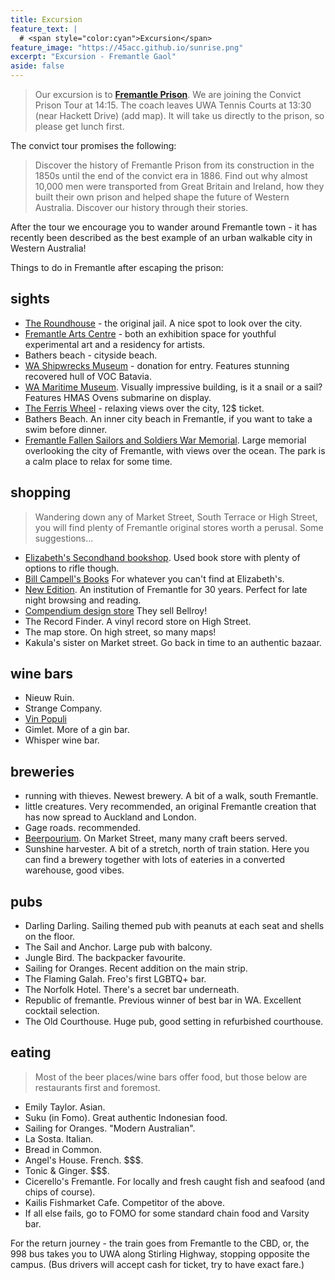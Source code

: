 ```yaml
---
title: Excursion
feature_text: | 
  # <span style="color:cyan">Excursion</span>
feature_image: "https://45acc.github.io/sunrise.png"
excerpt: "Excursion - Fremantle Gaol"
aside: false
---
```



> Our excursion is to **[Fremantle Prison](https://fremantleprison.com.au)**. We are joining the Convict Prison Tour at 14:15.
The coach leaves UWA Tennis Courts at 13:30 (near Hackett Drive) (add map). It will take us directly to the prison, so please get lunch first.

The convict tour promises the following:

> Discover the history of Fremantle Prison from its construction in the 1850s until the end of the convict era in 1886.
> Find out why almost 10,000 men were transported from Great Britain and Ireland, how they built their own prison and helped shape the future of Western Australia.
> Discover our history through their stories.


After the tour we encourage you to wander around Fremantle town - it has recently been described as the best example of an urban walkable city in Western Australia!

Things to do in Fremantle after escaping the prison:

## sights

* [The Roundhouse](https://www.fremantleroundhouse.com.au) - the original jail. A nice spot to look over the city.
* [Fremantle Arts Centre](https://www.fac.org.au) - both an exhibition space for youthful experimental art and a residency for artists.
* Bathers beach - cityside beach.
* [WA Shipwrecks Museum](https://visit.museum.wa.gov.au/shipwrecks) - donation for entry. Features stunning recovered hull of VOC Batavia.
* [WA Maritime Museum](https://visit.museum.wa.gov.au/maritime). Visually impressive building, is it a snail or a sail? Features HMAS Ovens submarine on display.
* [The Ferris Wheel](https://touristwheelfremantle.com.au/prices) - relaxing views over the city, 12$ ticket.
* Bathers Beach. An inner city beach in Fremantle, if you want to take a swim before dinner.
* [Fremantle Fallen Sailors and Soldiers War Memorial](https://vwma.org.au/explore/memorials/2815). Large memorial overlooking the city of Fremantle, with views over the ocean. The park is a calm place to relax for some time.



## shopping

>  Wandering down any of Market Street, South Terrace or High Street, you will find plenty of  Fremantle original stores worth a perusal. Some suggestions...

* [Elizabeth's Secondhand bookshop](https://www.elizabethsbookshop.com.au). Used book store with plenty of options to rifle though.
* [Bill Campell's Books](http://bill-campbell-books.edan.io/) For whatever you can't find at Elizabeth's.
* [New Edition](http://www.newedition.com.au/). An institution of Fremantle for 30 years. Perfect for late night browsing and reading.
* [Compendium design store](https://www.compendiumstore.com.au/) They sell Bellroy!
* The Record Finder. A vinyl record store on High Street.
* The map store. On high street, so many maps!
*  Kakula's sister on Market street. Go back in time to an authentic bazaar.

## wine bars

* Nieuw Ruin.
* Strange Company.
* [Vin Populi](https://www.vinpopuli.com.au/)
* Gimlet. More of a gin bar.
* Whisper wine bar.


## breweries

* running with thieves. Newest brewery. A bit of a walk, south Fremantle.
* little creatures. Very recommended, an original Fremantle creation that has now spread to Auckland and London.
* Gage roads. recommended.
* [Beerpourium](https://beerpourium.com.au). On Market Street, many many craft beers served.
* Sunshine harvester. A bit of a stretch, north of train station. Here you can find a brewery together with lots of eateries in a converted warehouse, good vibes.

## pubs

* Darling Darling. Sailing themed pub with peanuts at each seat and shells on the floor.
* The Sail and Anchor. Large pub with balcony.
* Jungle Bird. The backpacker favourite.
* Sailing for Oranges. Recent addition on the main strip.
* The Flaming Galah. Freo's first LGBTQ+ bar.
* The Norfolk Hotel. There's a secret bar underneath.
* Republic of fremantle. Previous winner of best bar in WA. Excellent cocktail selection.
* The Old Courthouse. Huge pub, good setting in refurbished courthouse.


## eating

> Most of the beer places/wine bars offer food, but those below are restaurants first and foremost.

* Emily Taylor. Asian.
* Suku (in Fomo). Great authentic Indonesian food.
* Sailing for Oranges. "Modern Australian".
* La Sosta. Italian.
* Bread in Common.
* Angel's House. French. $$$.
* Tonic & Ginger. $$$.
* Cicerello's Fremantle. For locally and fresh caught fish and seafood (and chips of course).
* Kailis Fishmarket Cafe. Competitor of the above.
* If all else fails, go to FOMO for some standard chain food and Varsity bar.



For the return journey - the train goes from Fremantle to the CBD, or, the 998 bus takes you to UWA along Stirling Highway, stopping opposite the campus. (Bus drivers will accept cash for ticket, try to have exact fare.)

